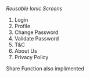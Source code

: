 *Reusable Ionic Screens*
1. Login
2. Profile
3. Change Password
4. Validate Password
5. T&C
6. About Us
7. Privacy Policy




Share Function also implimented
